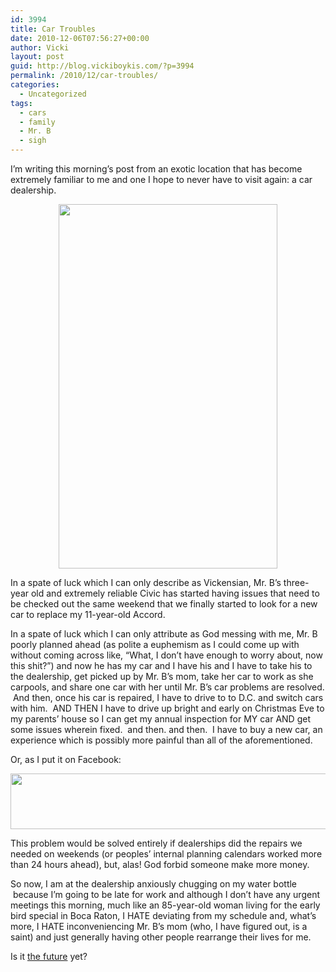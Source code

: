 ```yaml
---
id: 3994
title: Car Troubles
date: 2010-12-06T07:56:27+00:00
author: Vicki
layout: post
guid: http://blog.vickiboykis.com/?p=3994
permalink: /2010/12/car-troubles/
categories:
  - Uncategorized
tags:
  - cars
  - family
  - Mr. B
  - sigh
---
```

I&#8217;m writing this morning&#8217;s post from an exotic location that has become extremely familiar to me and one I hope to never have to visit again: a car dealership.

<p style="text-align: center;">
  <a href="http://blog.vickiboykis.com/wp-content/uploads/2010/12/wpid-IMAG0501.jpg"><img class="aligncenter size-full wp-image-3995" title="wpid-IMAG0501.jpg" src="http://blog.vickiboykis.com/wp-content/uploads/2010/12/wpid-IMAG0501.jpg" alt="" width="350" height="583" /></a>
</p>

In a spate of luck which I can only describe as Vickensian, Mr. B&#8217;s three-year old and extremely reliable Civic has started having issues that need to be checked out the same weekend that we finally started to look for a new car to replace my 11-year-old Accord.

In a spate of luck which I can only attribute as God messing with me, Mr. B poorly planned ahead (as polite a euphemism as I could come up with without coming across like, &#8220;What, I don&#8217;t have enough to worry about, now this shit?&#8221;) and now he has my car and I have his and I have to take his to the dealership, get picked up by Mr. B&#8217;s mom, take her car to work as she carpools, and share one car with her until Mr. B&#8217;s car problems are resolved.  And then, once his car is repaired, I have to drive to to D.C. and switch cars with him.  AND THEN I have to drive up bright and early on Christmas Eve to my parents&#8217; house so I can get my annual inspection for MY car AND get some issues wherein fixed.  and then. and then.  I have to buy a new car, an experience which is possibly more painful than all of the aforementioned.

Or, as I put it on Facebook:

[<img class="aligncenter size-full wp-image-3997" title="Screen shot 2010-12-06 at 7.43.35 AM" src="http://blog.vickiboykis.com/wp-content/uploads/2010/12/Screen-shot-2010-12-06-at-7.43.35-AM.png" alt="" width="746" height="89" />](http://blog.vickiboykis.com/wp-content/uploads/2010/12/Screen-shot-2010-12-06-at-7.43.35-AM.png)

This problem would be solved entirely if dealerships did the repairs we needed on weekends (or peoples&#8217; internal planning calendars worked more than 24 hours ahead), but, alas! God forbid someone make more money.

So now, I am at the dealership anxiously chugging on my water bottle  because I&#8217;m going to be late for work and although I don&#8217;t have any urgent meetings this morning, much like an 85-year-old woman living for the early bird special in Boca Raton, I HATE deviating from my schedule and, what&#8217;s more, I HATE inconveniencing Mr. B&#8217;s mom (who, I have figured out, is a saint) and just generally having other people rearrange their lives for me.

Is it [the future](http://www.popsci.com/scitech/article/2009-10/future-public-transportation-involves-personal-helicopters-mag-lev-cars-and-zeppelins) yet?
